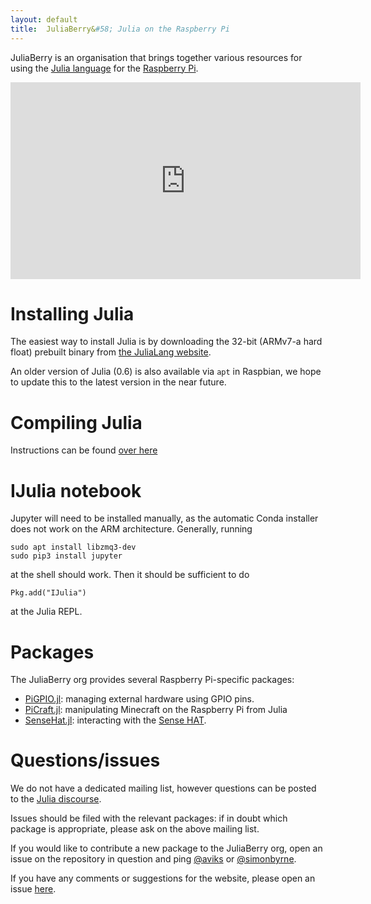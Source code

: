 ```yaml
---
layout: default
title:  JuliaBerry&#58; Julia on the Raspberry Pi
---
```


JuliaBerry is an organisation that brings together various resources for using the [Julia language](http://julialang.org/) for the [Raspberry Pi](https://www.raspberrypi.org/).

<div class="text-center"><iframe width="560" height="315" src="https://www.youtube.com/embed/EvJ-OvTC5eE" frameborder="0" allowfullscreen></iframe></div>

# Installing Julia

The easiest way to install Julia is by downloading the 32-bit (ARMv7-a hard float) prebuilt binary from [the JuliaLang website](https://julialang.org/downloads/).

An older version of Julia (0.6) is also available via `apt` in Raspbian, we hope to update this to the latest version in the near future.

# Compiling Julia

Instructions can be found [over here](compile.md)

# IJulia notebook

Jupyter will need to be installed manually, as the automatic Conda installer does not work on the ARM architecture. Generally, running

    sudo apt install libzmq3-dev
    sudo pip3 install jupyter

at the shell should work. Then it should be sufficient to do

    Pkg.add("IJulia")

at the Julia REPL.

# Packages

The JuliaBerry org provides several Raspberry Pi-specific packages:

* [PiGPIO.jl](https://github.com/JuliaBerry/PiGPIO.jl): managing external hardware using GPIO pins.
* [PiCraft.jl](https://github.com/JuliaBerry/PiCraft.jl): manipulating Minecraft on the Raspberry Pi from Julia
* [SenseHat.jl](https://github.com/JuliaBerry/SenseHat.jl): interacting with the [Sense HAT](https://www.raspberrypi.org/products/sense-hat/).

# Questions/issues

We do not have a dedicated mailing list, however questions can be posted to the [Julia discourse](https://discourse.julialang.org).

Issues should be filed with the relevant packages: if in doubt which package is appropriate, please ask on the above mailing list.

If you would like to contribute a new package to the JuliaBerry org, open an issue on the repository in question and ping [@aviks](https://github.com/aviks) or [@simonbyrne](https://github.com/simonbyrne).

If you have any comments or suggestions for the website, please open an issue [here](https://github.com/JuliaBerry/juliaberry.github.io/issues).
